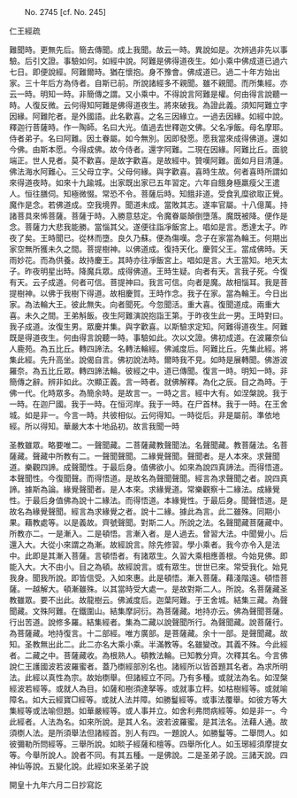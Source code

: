 ﻿　　No. 2745 [cf. No. 245]

仁王經疏

難聞時。更無先后。簡去傳聞。成上我聞。故云一時。異說如是。次辨過非先以事驗。后引文證。事驗如何。如經中說。阿難是佛得道夜生。如小乘中佛成道已過六七日。即便說經。阿難爾時。猶在懷抱。身不豫會。佛成道已。過二十年方始出家。三十年后方為侍者。自斯已前。所說諸經多不親聞。雖不親聞。而所集經。亦云一時。明知一時。非簡傳之謂。又小乘中。不得說言阿難是權。何由得言說聽一時。人復反微。云何得知阿難是佛得道夜生。將來破我。為證此義。須知阿難立字因緣。阿難陀者。是外國語。此名歡喜。之名三因緣立。一過去因緣。如經中說。釋迦行菩薩時。作一陶師。名曰大光。值過去世釋迦文佛。父名凈飯。母名摩耶。侍者弟子。名曰阿難。因土眷屬。如今無別。因即發愿。愿我當來成得佛道。還如今佛。由斯本愿。今得成佛。故今侍者。還字阿難。二現在因緣。阿難比丘。面貌端正。世人見者。莫不歡喜。是故字歡喜。是故經中。贊嘆阿難。面如月目清蓮。佛法海水阿難心。三父母立字。父母何緣。與字歡喜。喜時生故。何者喜時所謂如來得道夜時。如來十九踰城。出家既出家已五年習定。六年自餓身極羸瘦父王遣人。恒往膳伺。知極微惙。常恐不令。菩薩后時。知餓非道。受食乳糜欲取正覺。魔作是念。若佛道成。空我境界。聞道未成。當敗其志。遂率官屬。十八億萬。持諸菩具來悕菩薩。菩薩于時。入勝意慈定。令魔眷屬顛倒墮落。魔既被降。便作是念。菩薩力大悲我能勝。當惱其父。遂便往詣凈飯宮上。唱如是言。悉達太子。昨夜了矣。王時聞已。從林而墮。良久乃蘇。便為傷嘆。念子在家當為輪王。何期出家空無所獲未久之間。菩提樹神。以佛道成。復持天化。慶賀父王。當成佛時。天雨妙花。而為供養。故持慶王。其時亦往凈飯宮上。唱如是言。大王當知。地天太子。昨夜明星出時。降魔兵眾。成得佛道。王時生疑。向者有天。言我子死。今復有天。云子成道。何者可信。菩提神曰。我言可信。向者是魔。故相惱耳。我是菩提樹神。以佛于我樹下得道。故相慶賀。王時作念。我子在家。當為輪王。今日出家。為法輪大王。彼此無失。向者聞死。今忽聞活。重大喜。復聞道成。兩重大喜。未久之間。王弟斛飯。夜生阿難演說抱詣王第。于昨夜生此一男。王時對曰。我子成道。汝復生男。眾慶并集。與字歡喜。以斯驗求定知。阿難得道夜生。阿難既是得道夜生。何由得言說聽一時。事驗如此。次以文證。佛初成道。在波羅奈仙人鹿苑。為五比丘。轉四諦法。名轉法輪經。佛滅度后。阿難比丘。先集此經。將集此經。先升高坐。說偈自言。佛初說法時。爾時我不見。如時是展轉聞。佛游波羅奈。為五比丘眾。轉四諦法輪。彼經之中。道已傳聞。復言一時。明知一時。非簡傳之辭。辨非如此。次顯正義。言一時者。就佛解釋。為化之辰。目之為時。于佛一代。化時眾多。為簡余時。是故言一。一時之言。經中大有。如涅槃說。我于一時。在迦尸國。我于一時。在恒河岸。我于一時。在尸首林。我于一時。在王舍城。如是非一。今言一時。共彼相似。云何得知。一時從后。非是屬前。準依地經。所以得知。華嚴大本十地品初。故言我聞一時

圣教雖眾。略要唯二。一聲聞藏。二菩薩藏教聲聞法。名聲聞藏。教菩薩法。名菩薩藏。聲藏中所教有二。一聲聞聲聞。二緣覺聲聞。聲聞者。是人本來。求聲聞道。樂觀四諦。成聲聞性。于最后身。值佛欲小。如來為說四真諦法。而得悟道。本聲聞性。今復聞聲。而得悟道。是故名為聲聞聲聞。經言為求聲聞之者。說四真諦。據斯為論。緣覺聲聞者。是人本來。求緣覺道。常樂觀察十二緣法。成緣覺性。于最后身值佛為說十二緣法。而得悟道。本緣覺性。于最后身。聞聲悟道。是故名為緣覺聲聞。經言為求緣覺之者。說十二緣。據此為言。此二雖殊。同期小果。藉教處等。以是義故。齊號聲聞。對斯二人。所說之法。名聲聞藏菩薩藏中。所教亦二。一是漸入。二是頓悟。言漸入者。是人過去。曾習大法。中聞覺小。后還入大。大從小來謂之為漸。故經說言。除先修習。學小乘者。我今亦令入是法中。此即是其漸入菩薩。言頓悟者。有諸眾生。久習大乘相應善根。今始見佛。即能入大。大不由小。目之為頓。故經說言。或有眾生。世世已來。常受我化。始見我身。聞我所說。即皆信受。入如來惠。此是頓悟。漸入菩薩。藉淺階遠。頓悟菩薩。一越解大。頓漸雖殊。以其當時受大處一。是故對斯二人。所說。名菩薩藏圣教雖眾。要不出此。故龍樹云。佛滅度后。迦葉阿難。于王舍城。結集三藏。為聲聞藏。文殊阿難。在鐵圍山。結集摩訶衍。為菩薩藏。地持亦云。佛為聲聞菩薩。行出苦道。說修多羅。結集經者。集為二藏以說聲聞所行。為聲聞藏。說菩薩行。為菩薩藏。地持復言。十二部經。唯方廣部。是菩薩藏。余十一部。是聲聞藏。故知。圣教無出此二。此二亦名大乘小乘。半滿教等。名雖變改。其義不殊。今此經者。二藏之中。菩薩藏收。為根熟人。頓教法輪。已知教分齊。次釋其名。今言佛說仁王護國波若波羅蜜者。蓋乃檦經部別名也。諸經所以皆首題其名者。為求所明法。此經以真性為宗。故始檦舉。但諸經立不同。乃有多種。或就法為名。如涅槃經波若經等。或就人為目。如薩和樹須達拏等。或就事立秤。如枯樹經等。或就喻障名。如大云經寶□經等。或就人法并障。如勝鬘經等。或事法覆舉。如彼方等大集經等或法喻但題。如華嚴經等。或人事并立。如舍利弗問病經等。如是非一。今此經者。人法為名。如來所說。是其人名。波若波羅蜜。是其法名。法藉人通。故須檦人法。是所須舉法但諸經首。別人有四。一題說人。如勝鬘等。二舉問人。如彼彌勒所問經等。三舉所說。如睒子經薩和檀等。四舉所化人。如玉琊經須摩提女等。今舉所說人。說者不同。有其五種。一是佛說。二是圣弟子說。三諸天說。四神仙等說。五變化說。此經如來圣弟子說

開皇十九年六月二日抄寫訖
